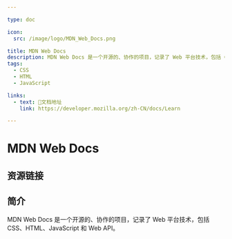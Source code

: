 ```yaml
---

type: doc

icon:
  src: /image/logo/MDN_Web_Docs.png

title: MDN Web Docs
description: MDN Web Docs 是一个开源的、协作的项目，记录了 Web 平台技术，包括 CSS、HTML、JavaScript 和 Web API。
tags:
  - CSS
  - HTML
  - JavaScript

links:
  - text: 📖文档地址
    link: https://developer.mozilla.org/zh-CN/docs/Learn

---
```


<ShowLogo />

# MDN Web Docs

<ShowTags />

<ShowBreadcrumb />

## 资源链接

<ShowLinks />

## 简介

MDN Web Docs 是一个开源的、协作的项目，记录了 Web 平台技术，包括 CSS、HTML、JavaScript 和 Web API。
